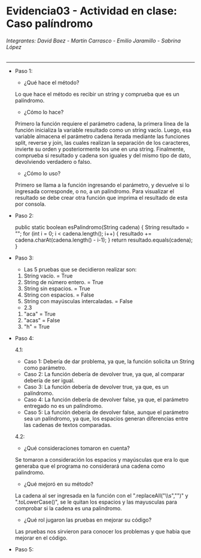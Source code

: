# Evidencia03 - Actividad en clase: Caso palíndromo
###### Integrantes: David Baez - Martin Carrasco - Emilio Jaramillo - Sabrina López
***
- Paso 1:
    - ¿Qué hace el método?

    Lo que hace el método es recibir un string y comprueba que es un palíndromo.
    
    - ¿Cómo lo hace?

    Primero la función requiere el parámetro cadena, la primera línea de la función inicializa la variable resultado
    como un string vacío. Luego, esa variable almacena el parámetro cadena iterada mediante las funciones
    split, reverse y join, las cuales realizan la separación de los caracteres, invierte su orden y posteriormente los 
    une en una string. Finalmente, comprueba si resultado y cadena son iguales y 
    del mismo tipo de dato, devolviendo verdadero o falso.

    - ¿Cómo lo uso?
    
    Primero se llama a la función ingresando el parámetro, y devuelve si lo ingresada corresponde,
    o no, a un palíndromo. Para visualizar el resultado se debe crear otra función que imprima el resultado de esta por
    consola.

- Paso 2:

  public static boolean esPalindromo(String cadena) {
  String resultado = "";
  for (int i = 0; i < cadena.length(); i++) {
  resultado += cadena.charAt(cadena.length() - i-1);
  }
  return resultado.equals(cadena);
  }

- Paso 3:
    - Las 5 pruebas que se decidieron realizar son:
  1. String vacío. = True
  2. String de número entero. = True
  3. String sin espacios. = True
  4. String con espacios. = False
  5. String con mayúsculas intercaladas. = False

  - 2.3
  1. "aca" = True
  2. "acas" = False
  3. "h" = True

- Paso 4:

  4.1:
  - Caso 1: Debería de dar problema, ya que, la función solicita un String como parámetro.
  - Caso 2: La función debería de devolver true, ya que, al comparar debería de ser igual.
  - Caso 3: La función debería de devolver true, ya que, es un palíndromo.
  - Caso 4: La función debería de devolver false, ya que, el parámetro entregado no es un palíndromo.
  - Caso 5: La función debería de devolver false, aunque el parámetro sea un palíndromo, ya que, los espacios generan diferencias entre las cadenas de textos comparadas.
  
  4.2:
  - ¿Qué consideraciones tomaron en cuenta?
    
  Se tomaron a consideración los espacios y mayúsculas que era lo que generaba que el programa no considerará una cadena como palindromo.

    - ¿Qué mejoró en su método?
  
  La cadena al ser ingresada en la función con el ".replaceAll("\\\s","")" y ".toLowerCase()", se le quitan los espacios y las mayusculas para comprobar si la cadena es una palindromo.

  - ¿Qué rol jugaron las pruebas en mejorar su código?
  
  Las pruebas nos sirvieron para conocer los problemas y que habia que mejorar en el código.

- Paso 5:
